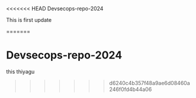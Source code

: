 <<<<<<< HEAD
 Devsecops-repo-2024

 This is first update



=======
# Devsecops-repo-2024

this thiyagu
>>>>>>> d6240c4b357f48a9ae6d08460a246f0fd4b44a06
